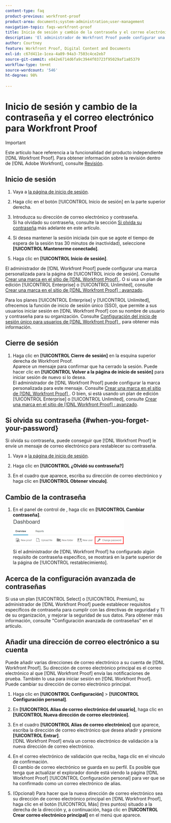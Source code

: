 ```yaml
---
content-type: faq
product-previous: workfront-proof
product-area: documents;system-administration;user-management
navigation-topic: faqs-workfront-proof
title: Inicio de sesión y cambio de la contraseña y el correo electrónico para Workfront Proof
description: 'El administrador de Workfront Proof puede configurar una marca personalizada para la página de inicio de sesión. Consulte Personalización de la marca en el sitio de Workfront Proof. O bien, si está utilizando un plan para empresas o de edición ilimitada, consulte Personalización de la marca en el sitio de Workfront Proof: avanzado.'
author: Courtney
feature: Workfront Proof, Digital Content and Documents
exl-id: c67d411e-1cea-4a89-94a3-7503c4ce2eb7
source-git-commit: e842e6714d6fa9c3944f03723f95029af1a85379
workflow-type: tm+mt
source-wordcount: '546'
ht-degree: 98%

---
```


# Inicio de sesión y cambio de la contraseña y el correo electrónico para Workfront Proof

>[!IMPORTANT]
>
>Este artículo hace referencia a la funcionalidad del producto independiente [!DNL Workfront Proof]. Para obtener información sobre la revisión dentro de [!DNL Adobe Workfront], consulte [Revisión](../../../review-and-approve-work/proofing/proofing.md).

## Inicio de sesión


1. Vaya a [la página de inicio de sesión](https://app.proofhq.com/login).

1. Haga clic en el botón [!UICONTROL Inicio de sesión] en la parte superior derecha.
1. Introduzca su dirección de correo electrónico y contraseña.\
   Si ha olvidado su contraseña, consulte la sección [Si olvida su contraseña](#when-you-forget-your-password) más adelante en este artículo.

1. Si desea mantener la sesión iniciada (sin que se agote el tiempo de espera de la sesión tras 30 minutos de inactividad), seleccione **[!UICONTROL Mantenerme conectado]**.
1. Haga clic en **[!UICONTROL Inicio de sesión]**.

El administrador de [!DNL Workfront Proof] puede configurar una marca personalizada para la página de [!UICONTROL inicio de sesión]. Consulte [Crear una marca en el sitio de  [!DNL Workfront Proof] ](../../../workfront-proof/wp-acct-admin/branding/brand-wp-site.md). O si usa un plan de edición [!UICONTROL Enterprise] o [!UICONTROL Unlimited], consulte [Crear una marca en el sitio de  [!DNL Workfront Proof] : avanzado](../../../workfront-proof/wp-acct-admin/branding/brand-wp-site-advanced.md).

Para los planes [!UICONTROL Enterprise] y [!UICONTROL Unlimited], ofrecemos la función de inicio de sesión único (SSO), que permite a sus usuarios iniciar sesión en [!DNL Workfront Proof] con su nombre de usuario y contraseña para su organización. Consulte [Configuración del inicio de sesión único para usuarios de  [!DNL Workfront Proof] ](../../../workfront-proof/wp-acct-admin/account-settings/configure-sso-for-wp-users.md), para obtener más información.

## Cierre de sesión

1. Haga clic en **[!UICONTROL Cierre de sesión]** en la esquina superior derecha de Workfront Proof.\
   Aparece un mensaje para confirmar que ha cerrado la sesión. Puede hacer clic en **[!UICONTROL Volver a la página de inicio de sesión]** para iniciar sesión de nuevo si lo desea.\
   El administrador de [!DNL Workfront Proof] puede configurar la marca personalizada para este mensaje. Consulte [Crear una marca en el sitio de  [!DNL Workfront Proof] ](../../../workfront-proof/wp-acct-admin/branding/brand-wp-site.md). O bien, si está usando un plan de edición [!UICONTROL Enterprise] o [!UICONTROL Unlimited], consulte [Crear una marca en el sitio de  [!DNL Workfront Proof] : avanzado](../../../workfront-proof/wp-acct-admin/branding/brand-wp-site-advanced.md).

## Si olvida su contraseña {#when-you-forget-your-password}

Si olvida su contraseña, puede conseguir que [!DNL Workfront Proof] le envíe un mensaje de correo electrónico para restablecer su contraseña.


1. Vaya a [la página de inicio de sesión](https://app.proofhq.com/login).

1. Haga clic en **[!UICONTROL ¿Olvidó su contraseña?]**
1. En el cuadro que aparece, escriba su dirección de correo electrónico y haga clic en **[!UICONTROL Obtener vínculo]**.

## Cambio de la contraseña

1. En el panel de control de , haga clic en **[!UICONTROL Cambiar contraseña]**.\
   ![Change_passowrd.png](assets/change-passowrd-350x95.png)\
   Si el administrador de [!DNL Workfront Proof] ha configurado algún requisito de contraseña específico, se mostrará en la parte superior de la página de [!UICONTROL restablecimiento].

## Acerca de la configuración avanzada de contraseñas

Si usa un plan [!UICONTROL Select] o [!UICONTROL Premium], su administrador de [!DNL Workfront Proof] puede establecer requisitos específicos de contraseña para cumplir con las directivas de seguridad y TI de su organización, y mejorar la seguridad de sus datos. Para obtener más información, consulte &quot;Configuración avanzada de contraseñas&quot; en el artículo.

## Añadir una dirección de correo electrónico a su cuenta

Puede añadir varias direcciones de correo electrónico a su cuenta de [!DNL Workfront Proof]. Su dirección de correo electrónico principal es el correo electrónico al que [!DNL Workfront Proof] envía las notificaciones de prueba. También lo usa para iniciar sesión en [!DNL Workfront Proof]. Puede cambiar su dirección de correo electrónico principal.

1. Haga clic en **[!UICONTROL Configuración]** > **[!UICONTROL Configuración personal]**.

1. En **[!UICONTROL Alias de correo electrónico del usuario]**, haga clic en **[!UICONTROL Nueva dirección de correo electrónico]**.

1. En el cuadro **[!UICONTROL Alias de correo electrónico]** que aparece, escriba la dirección de correo electrónico que desea añadir y presione **[!UICONTROL Entrar]**.\
   [!DNL Workfront Proof] envía un correo electrónico de validación a la nueva dirección de correo electrónico.

1. En el correo electrónico de validación que reciba, haga clic en el vínculo de confirmación.\
   El cambio de correo electrónico se guarda en su perfil. Es posible que tenga que actualizar el explorador donde está viendo la página [!DNL Workfront Proof] [!UICONTROL Configuración personal] para ver que se ha confirmado como un correo electrónico de alias.
1. (Opcional) Para hacer que la nueva dirección de correo electrónico sea su dirección de correo electrónico principal en [!DNL Workfront Proof], haga clic en el botón [!UICONTROL Más] (tres puntos) situado a la derecha de la dirección y, a continuación, haga clic en **[!UICONTROL Crear correo electrónico principal]** en el menú que aparece.

